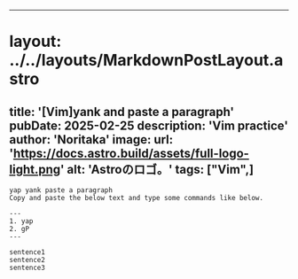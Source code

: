 
---
# layout: ../../layouts/MarkdownPostLayout.astro
title: '[Vim]yank and paste a paragraph'
pubDate: 2025-02-25
description: 'Vim practice'
author: 'Noritaka'
image:
    url: 'https://docs.astro.build/assets/full-logo-light.png'
    alt: 'Astroのロゴ。'
tags: ["Vim",]
---

```
yap yank paste a paragraph
Copy and paste the below text and type some commands like below.

---
1. yap 
2. gP
---

sentence1
sentence2
sentence3

```
